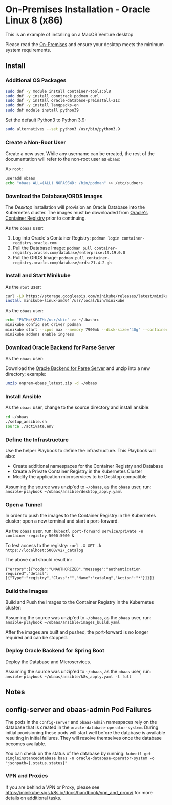 # On-Premises Installation - Oracle Linux 8 (x86)

This is an example of installing on a MacOS Venture desktop

Please read the [On-Premises](../index.md) and ensure your desktop meets the minimum system requirements.

## Install

### Additional OS Packages

```bash
sudo dnf -y module install container-tools:ol8
sudo dnf -y install conntrack podman curl
sudo dnf -y install oracle-database-preinstall-21c
sudo dnf -y install langpacks-en
sudo dnf module install python39
```

Set the default Python3 to Python 3.9:

```bash
sudo alternatives --set python3 /usr/bin/python3.9
```

### Create a Non-Root User

Create a new user.  While any username can be created, the rest of the documentation will refer to the non-root user as `obaas`:

As `root`:

```bash
useradd obaas
echo "obaas ALL=(ALL) NOPASSWD: /bin/podman" >> /etc/sudoers
```

### Download the Database/ORDS Images

The _Desktop_ installation will provision an Oracle Database into the Kubernetes cluster.  The images must be downloaded from [Oracle's Container Registry](https://container-registry.oracle.com/) prior to continuing.

As the `obaas` user:

1. Log into Oracle's Container Registry: `podman login container-registry.oracle.com`
2. Pull the Database Image: `podman pull container-registry.oracle.com/database/enterprise:19.19.0.0`
3. Pull the ORDS Image: `podman pull container-registry.oracle.com/database/ords:21.4.2-gh`

### Install and Start Minikube

As the `root` user:

```bash
curl -LO https://storage.googleapis.com/minikube/releases/latest/minikube-linux-amd64
install minikube-linux-amd64 /usr/local/bin/minikube
```

As the `obaas` user:

```bash
echo "PATH=\$PATH:/usr/sbin" >> ~/.bashrc
minikube config set driver podman
minikube start --cpus max --memory 7900mb --disk-size='40g' --container-runtime=cri-o
minikube addons enable ingress
```

### Download Oracle Backend for Parse Server

As the `obaas` user:

Download the [Oracle Backend for Parse Server](https://github.com/oracle/microservices-datadriven/releases/download/OBAAS-1.0.0/onprem-ebaas_latest.zip) and unzip into a new directory; example:

```bash
unzip onprem-ebaas_latest.zip -d ~/obaas
```

### Install Ansible

As the `obaas` user, change to the source directory and install ansible:

```bash
cd ~/obaas
./setup_ansible.sh
source ./activate.env
```

### Define the Infrastructure

Use the helper Playbook to define the infrastructure.  This Playbook will also:

* Create additional namespaces for the Container Registry and Database
* Create a Private Container Registry in the Kubernetes Cluster
* Modify the application microservices to be Desktop compatible


Assuming the source was unzip'ed to `~/obaas`, as the `obaas` user, run: `ansible-playbook ~/obaas/ansible/desktop_apply.yaml`

### Open a Tunnel

In order to push the images to the Container Registry in the Kubernetes cluster; open a new terminal and start a port-forward.

As the `obaas` user, run: `kubectl port-forward service/private -n container-registry 5000:5000 &`

To test access to the registry:
`curl -X GET -k https://localhost:5000/v2/_catalog`

The above curl should result in:

```text
{"errors":[{"code":"UNAUTHORIZED","message":"authentication required","detail":[{"Type":"registry","Class":"","Name":"catalog","Action":"*"}]}]}
```

### Build the Images

Build and Push the Images to the Container Registry in the Kubernetes cluster:

Assuming the source was unzip'ed to `~/obaas`, as the `obaas` user, run: `ansible-playbook ~/obaas/ansible/images_build.yaml`

After the images are built and pushed, the port-forward is no longer required and can be stopped.

### Deploy Oracle Backend for Spring Boot

Deploy the Database and Microservices.

Assuming the source was unzip'ed to `~/obaas`, as the `obaas` user, run: `ansible-playbook ~/obaas/ansible/k8s_apply.yaml -t full`

## Notes

## config-server and obaas-admin Pod Failures

The pods in the `config-server` and `obaas-admin` namespaces rely on the database that is created in the `oracle-database-operator-system`.  During initial provisioning these pods will start well before the database is available resulting in initial failures.  They will resolve themselves once the database becomes available.

You can check on the status of the database by running:
`kubectl get singleinstancedatabase baas -n oracle-database-operator-system -o "jsonpath={.status.status}"`

### VPN and Proxies

If you are behind a VPN or Proxy, please see https://minikube.sigs.k8s.io/docs/handbook/vpn_and_proxy/ for more details on additional tasks.
